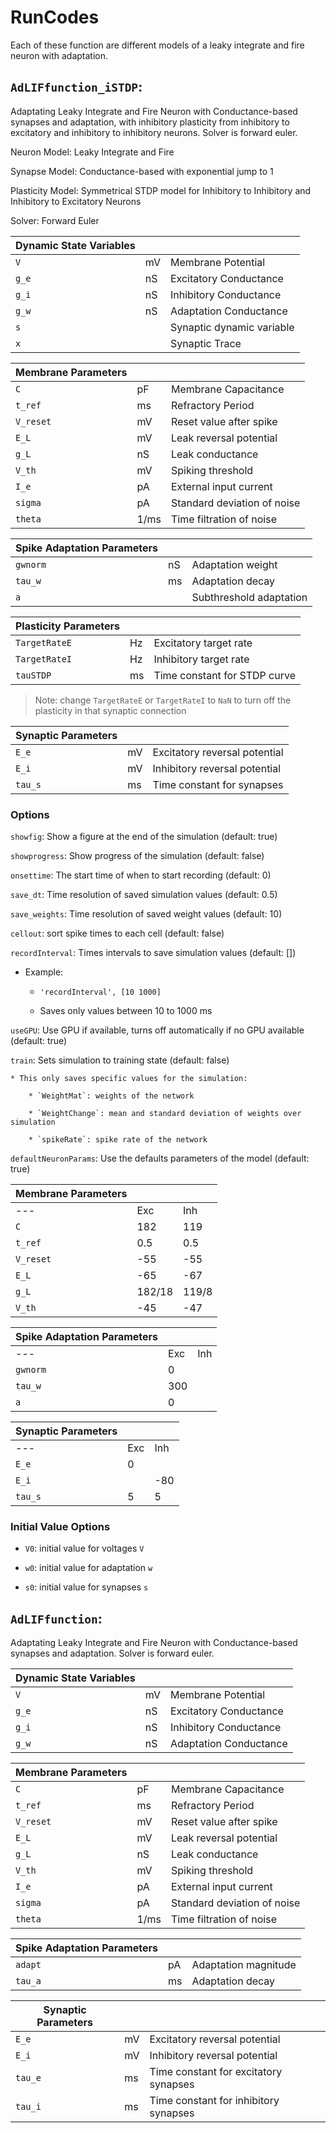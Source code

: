 # RunCodes

Each of these function are different models of a leaky integrate and fire neuron with adaptation.

 ## `AdLIFfunction_iSTDP`: 
 Adaptating Leaky Integrate and Fire Neuron with Conductance-based synapses and adaptation, with inhibitory plasticity from inhibitory to excitatory and inhibitory to inhibitory neurons. Solver is forward euler. 

 Neuron Model: Leaky Integrate and Fire

 Synapse Model: Conductance-based with exponential jump to 1

 Plasticity Model: Symmetrical STDP model for Inhibitory to Inhibitory and Inhibitory to Excitatory Neurons

 Solver: Forward Euler
    
| Dynamic State Variables |  |  | 
| --- | --- | --- | 
| `V` | mV | Membrane Potential | 
| `g_e` | nS | Excitatory Conductance | 
| `g_i` | nS | Inhibitory Conductance | 
| `g_w` | nS | Adaptation Conductance | 
| `s` | | Synaptic dynamic variable |
| `x` | | Synaptic Trace | 

| Membrane Parameters |  |  | 
| --- | --- | --- | 
| `C` | pF | Membrane Capacitance | 
| `t_ref` | ms | Refractory Period | 
| `V_reset` | mV | Reset value after spike | 
| `E_L` | mV | Leak reversal potential | 
| `g_L` | nS | Leak conductance | 
| `V_th` | mV | Spiking threshold | 
| `I_e` | pA | External input current | 
| `sigma` | pA | Standard deviation of noise | 
| `theta` | 1/ms | Time filtration of noise |

| Spike Adaptation Parameters |  |  | 
| --- | --- | --- | 
| `gwnorm` | nS | Adaptation weight | 
| `tau_w` | ms | Adaptation decay | 
| `a` |  | Subthreshold adaptation | 

| Plasticity Parameters |  |  | 
| --- | --- | --- | 
| `TargetRateE` | Hz | Excitatory target rate | 
| `TargetRateI` | Hz | Inhibitory target rate | 
| `tauSTDP` | ms | Time constant for STDP curve | 

> Note: change `TargetRateE` or `TargetRateI` to `NaN` to turn off the plasticity in that synaptic connection

| Synaptic Parameters |  |  | 
| --- | --- | --- | 
| `E_e` | mV | Excitatory reversal potential | 
| `E_i` | mV | Inhibitory reversal potential | 
| `tau_s` | ms | Time constant for synapses | 

### Options

`showfig`: Show a figure at the end of the simulation (default: true)

`showprogress`: Show progress of the simulation (default: false)

`onsettime`: The start time of when to start recording (default: 0)

`save_dt`: Time resolution of saved simulation values (default: 0.5)

`save_weights`: Time resolution of saved weight values (default: 10)

`cellout`: sort spike times to each cell (default: false)

`recordInterval`: Times intervals to save simulation values (default: [])

* Example: 

    * `'recordInterval', [10 1000]`

    * Saves only values between 10 to 1000 ms

`useGPU`: Use GPU if available, turns off automatically if no GPU available (default: true)

`train`: Sets simulation to training state (default: false)

    * This only saves specific values for the simulation: 

        * `WeightMat`: weights of the network
        
        * `WeightChange`: mean and standard deviation of weights over simulation

        * `spikeRate`: spike rate of the network

`defaultNeuronParams`: Use the defaults parameters of the model (default: true)

| Membrane Parameters |  |  | 
| --- | --- | --- | 
| --- | Exc | Inh | 
| `C` | 182 | 119 | 
| `t_ref` | 0.5 | 0.5 | 
| `V_reset` | -55 | -55 | 
| `E_L` | -65 | -67 | 
| `g_L` | 182/18 | 119/8 | 
| `V_th` | -45 | -47 | 

| Spike Adaptation Parameters |  |  | 
| --- | --- | --- | 
| --- | Exc | Inh | 
| `gwnorm` | 0 |  | 
| `tau_w` | 300 |  | 
| `a` | 0 |  | 

| Synaptic Parameters |  |  | 
| --- | --- | --- | 
| --- | Exc | Inh | 
| `E_e` | 0 |  | 
| `E_i` |  | -80 | 
| `tau_s` | 5 | 5 | 

### Initial Value Options

* `V0`: initial value for voltages `V`

* `w0`: initial value for adaptation `w`

* `s0`: initial value for synapses `s`

## `AdLIFfunction`: 
 Adaptating Leaky Integrate and Fire Neuron with Conductance-based synapses and adaptation. Solver is forward euler. 
    
| Dynamic State Variables |  |  | 
| --- | --- | --- | 
| `V` | mV | Membrane Potential | 
| `g_e` | nS | Excitatory Conductance | 
| `g_i` | nS | Inhibitory Conductance | 
| `g_w` | nS | Adaptation Conductance | 

| Membrane Parameters |  |  | 
| --- | --- | --- | 
| `C` | pF | Membrane Capacitance | 
| `t_ref` | ms | Refractory Period | 
| `V_reset` | mV | Reset value after spike | 
| `E_L` | mV | Leak reversal potential | 
| `g_L` | nS | Leak conductance | 
| `V_th` | mV | Spiking threshold | 
| `I_e` | pA | External input current | 
| `sigma` | pA | Standard deviation of noise | 
| `theta` | 1/ms | Time filtration of noise |

| Spike Adaptation Parameters |  |  | 
| --- | --- | --- | 
| `adapt` | pA | Adaptation magnitude | 
| `tau_a` | ms | Adaptation decay | 

| Synaptic Parameters |  |  | 
| --- | --- | --- | 
| `E_e` | mV | Excitatory reversal potential | 
| `E_i` | mV | Inhibitory reversal potential | 
| `tau_e` | ms | Time constant for excitatory synapses | 
| `tau_i` | ms | Time constant for inhibitory synapses | 